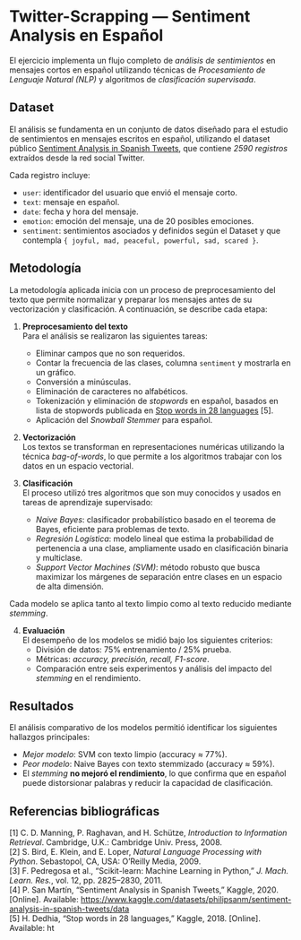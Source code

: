 # Twitter-Scrapping — Sentiment Analysis en Español  

El ejercicio implementa un flujo completo de *análisis de sentimientos* en mensajes cortos en español utilizando técnicas de *Procesamiento de Lenguaje Natural (NLP)* y algoritmos de *clasificación supervisada*.  

## Dataset  
El análisis se fundamenta en un conjunto de datos diseñado para el estudio de sentimientos en mensajes escritos en español, utilizando el dataset público [Sentiment Analysis in Spanish Tweets](https://www.kaggle.com/datasets/philipsanm/sentiment-analysis-in-spanish-tweets/data), que contiene *2590 registros* extraídos desde la red social Twitter.  

Cada registro incluye:  
- `user`: identificador del usuario que envió el mensaje corto.  
- `text`: mensaje en español.  
- `date`: fecha y hora del mensaje.  
- `emotion`: emoción del mensaje, una de 20 posibles emociones.  
- `sentiment`: sentimientos asociados y definidos según el Dataset y que contempla `{ joyful, mad, peaceful, powerful, sad, scared }`.  

## Metodología  
La metodología aplicada inicia con un proceso de preprocesamiento del texto que permite normalizar y preparar los mensajes antes de su vectorización y clasificación. A continuación, se describe cada etapa:  

1. **Preprocesamiento del texto**  
Para el análisis se realizaron las siguientes tareas:  
   - Eliminar campos que no son requeridos.  
   - Contar la frecuencia de las clases, columna `sentiment` y mostrarla en un gráfico.  
   - Conversión a minúsculas.  
   - Eliminación de caracteres no alfabéticos.  
   - Tokenización y eliminación de *stopwords* en español, basados en lista de stopwords publicada en [Stop words in 28 languages](https://www.kaggle.com/datasets/heeraldedhia/stop-words-in-28-languages) [5].  
   - Aplicación del *Snowball Stemmer* para español.  

2. **Vectorización**  
Los textos se transforman en representaciones numéricas utilizando la técnica *bag-of-words*, lo que permite a los algoritmos trabajar con los datos en un espacio vectorial.  

3. **Clasificación**  
El proceso utilizó tres algoritmos que son muy conocidos y usados en tareas de aprendizaje supervisado:  
   - *Naive Bayes*: clasificador probabilístico basado en el teorema de Bayes, eficiente para problemas de texto.  
   - *Regresión Logística*: modelo lineal que estima la probabilidad de pertenencia a una clase, ampliamente usado en clasificación binaria y multiclase.  
   - *Support Vector Machines (SVM)*: método robusto que busca maximizar los márgenes de separación entre clases en un espacio de alta dimensión.  

Cada modelo se aplica tanto al texto limpio como al texto reducido mediante *stemming*.  

4. **Evaluación**  
El desempeño de los modelos se midió bajo los siguientes criterios:  
   - División de datos: 75% entrenamiento / 25% prueba.  
   - Métricas: *accuracy, precisión, recall, F1-score*.  
   - Comparación entre seis experimentos y análisis del impacto del *stemming* en el rendimiento.  

## Resultados  
El análisis comparativo de los modelos permitió identificar los siguientes hallazgos principales:  

- *Mejor modelo*: SVM con texto limpio (accuracy ≈ 77%).  
- *Peor modelo*: Naive Bayes con texto stemmizado (accuracy ≈ 59%).  
- El *stemming* **no mejoró el rendimiento**, lo que confirma que en español puede distorsionar palabras y reducir la capacidad de clasificación.  

## Referencias bibliográficas  
[1] C. D. Manning, P. Raghavan, and H. Schütze, *Introduction to Information Retrieval*. Cambridge, U.K.: Cambridge Univ. Press, 2008.  
[2] S. Bird, E. Klein, and E. Loper, *Natural Language Processing with Python*. Sebastopol, CA, USA: O’Reilly Media, 2009.  
[3] F. Pedregosa et al., “Scikit-learn: Machine Learning in Python,” *J. Mach. Learn. Res.*, vol. 12, pp. 2825–2830, 2011.  
[4] P. San Martín, “Sentiment Analysis in Spanish Tweets,” Kaggle, 2020. [Online]. Available: https://www.kaggle.com/datasets/philipsanm/sentiment-analysis-in-spanish-tweets/data  
[5] H. Dedhia, “Stop words in 28 languages,” Kaggle, 2018. [Online]. Available: ht
